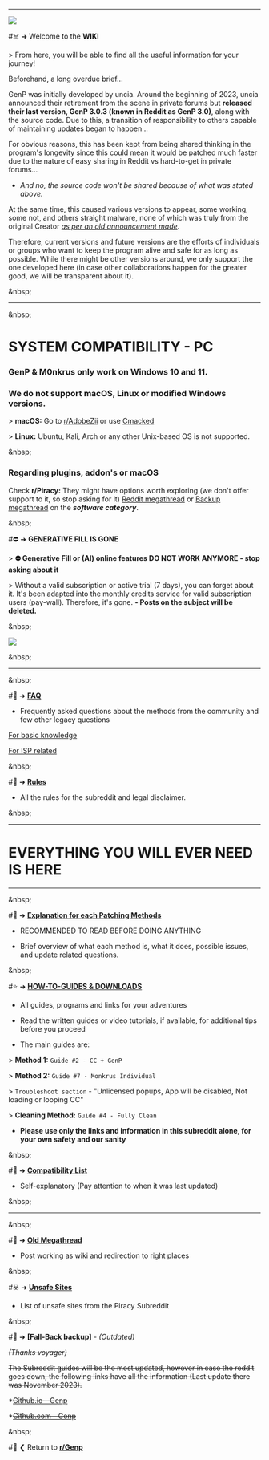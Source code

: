 [1]: https://www.reddit.com/r/GenP/wiki/rules/
[2]: https://www.reddit.com/r/GenP/wiki/patchmethods
[3]: https://www.reddit.com/r/GenP/wiki/redditgenpguides
[4]: https://www.reddit.com/r/GenP/comments/164ew74/compatibility_list_2024_creative_suite/
[5]: https://www.reddit.com/r/GenP/wiki/faq

[6]: https://www.reddit.com/r/GenP/comments/qpcnob/friendly_reminder_to_new_folks
[7]: https://www.reddit.com/r/GenP/comments/ue47y6/possible_solution_to_unlicensed_app_popup_no/
[8]: https://genpguides.github.io/
[9]: https://github.com/genpguides/genp-reddit-backup
[10]: https://www.reddit.com/r/Piracy/wiki/megathread/unsafe-sites/

---

![](%%GenPBanner%%)

#☠️ ➜ Welcome to the **WIKI**

&gt; From here, you will be able to find all the useful information for your journey!

Beforehand, a long overdue brief...

GenP was initially developed by uncia. Around the beginning of 2023, uncia announced their retirement from the scene in private forums but **released their last version, GenP 3.0.3 (known in Reddit as GenP 3.0)**, along with the source code. Due to this, a transition of responsibility to others capable of maintaining updates began to happen...

For obvious reasons, this has been kept from being shared thinking in the program's longevity since this could mean it would be patched much faster due to the nature of easy sharing in Reddit vs hard-to-get in private forums...

- *And no, the source code won't be shared because of what was stated above.*

At the same time, this caused various versions to appear, some working, some not, and others straight malware, none of which was truly from the original Creator *[as per an old announcement made](https://www.reddit.com/r/GenP/comments/1513xj7/important_announcement/)*.

Therefore, current versions and future versions are the efforts of individuals or groups who want to keep the program alive and safe for as long as possible. While there might be other versions around, we only support the one developed here (in case other collaborations happen for the greater good, we will be transparent about it).

&amp;nbsp;

---

&amp;nbsp;

# **SYSTEM COMPATIBILITY - PC** #

### **GenP &amp; M0nkrus only work on Windows 10 and 11.** ###

### **We do not support macOS, Linux or modified Windows versions.**

&gt; **macOS:** Go to [r/AdobeZii](https://www.reddit.com/r/AdobeZii) or use [Cmacked](https://cmacked.com/)

&gt; **Linux:** Ubuntu, Kali, Arch or any other Unix-based OS is not supported.

&amp;nbsp;

### **Regarding plugins, addon's or macOS**

Check **r/Piracy:** They might have options worth exploring (we don't offer support to it, so stop asking for it) [Reddit megathread](https://www.reddit.com/r/Piracy/wiki/megathread/) or [Backup megathread](https://rentry.co/megathread) on the _**software category**_.

&amp;nbsp;


#⛔ ➜ **GENERATIVE FILL IS GONE**

&gt; **⛔ Generative Fill or (AI) online features DO NOT WORK ANYMORE - stop asking about it**

&gt; Without a valid subscription or active trial (7 days), you can forget about it. It's been adapted into the monthly credits service for valid subscription users (pay-wall). Therefore, it's gone. **- Posts on the subject will be deleted.**

&amp;nbsp;

![](%%For-illiterates%%)

&amp;nbsp;

---

&amp;nbsp;

#📝 ➜ **[FAQ][5]**

- Frequently asked questions about the methods from the community and few other legacy questions

[For basic knowledge](https://www.reddit.com/r/Piracy/wiki/faq/)

[For ISP related](https://www.reddit.com/r/Piracy/wiki/faq/isp_complaints/)

&amp;nbsp;

#📝 ➜ **[Rules][1]**

- All the rules for the subreddit and legal disclaimer.

&amp;nbsp;

---

# **EVERYTHING YOU WILL EVER NEED IS HERE**

---

&amp;nbsp;


#📖 ➜ **[Explanation for each Patching Methods][2]**

- RECOMMENDED TO READ BEFORE DOING ANYTHING

- Brief overview of what each method is, what it does, possible issues, and update related questions.

&amp;nbsp;

#⭐ ➜ **[HOW-TO-GUIDES &amp; DOWNLOADS][3]**

- All guides, programs and links for your adventures

- Read the written guides or video tutorials, if available, for additional tips before you proceed

- The main guides are:

&gt; **Method 1:** `Guide #2 - CC + GenP`

&gt; **Method 2:** `Guide #7 - Monkrus Individual`

&gt; `Troubleshoot section` - "Unlicensed popups, App will be disabled, Not loading or looping CC"

&gt; **Cleaning Method:** `Guide #4 - Fully Clean`

- **Please use only the links and information in this subreddit alone, for your own safety and our sanity**

&amp;nbsp;

#📝 ➜ **[Compatibility List][4]**

- Self-explanatory (Pay attention to when it was last updated)

&amp;nbsp;

---

&amp;nbsp;

#📝 ➜ **[Old Megathread][6]**

- Post working as wiki and redirection to right places

&amp;nbsp;

#☣️ ➜ **[Unsafe Sites][10]**

- List of unsafe sites from the Piracy Subreddit

&amp;nbsp;

#🦺 ➜ **[Fall-Back backup]** - *(Outdated)*

*~~(Thanks voyager)~~*

~~The Subreddit guides will be the most updated, however in case the reddit goes down, the following links have all the information (Last update there was November 2023).~~

*~~[Github.io - Genp][8]~~

*~~[Github.com - Genp][9]~~

&amp;nbsp;

#🛟 ❮ Return to **[r/Genp](https://www.reddit.com/r/GenP/)**